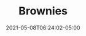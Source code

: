 ---
layout: recipe
date: 2021-05-08T06:24:02-05:00
draft: false
title: "Brownies" # The title of your awesome recipe
image: brownies.jpg # Name of image in recipe bundle
category: # type of meal --- must be a list!
- Dessert
cuisine: # region for recipe --- must be a list!
# - French, Mediterranean, American, etc 
tags: # general info to connect to other recipes --- must be a list! 
- sweet
yield: # number of servings
prepTime: 
cookTime: 

ingredients:
  - 10 tablespoons (145 g) unsalted butter
  - 1 1/4 cups (250 g) granulated sugar
  - 3/4 cup and 2 tbs (80 g) unsweetened cocoa powder
  - 1/4 rounded tsp kosher salt
  - 1 tsp vanilla extract
  - 2 large cold eggs
  - 1/2 cup (65 g) all-purpose flour

directions:
  - Place oven rack in lower third of of oven and heat to 325 degrees F. Line bottom and sides of an 8-inch square baking pan. 
  - Add enough water to a medium saucepans so that it is 1 to 2 inches deep. Heat water until barely simmering. 
  - Combine butter, sugar, cocoa powder, and the salt in a medium bowl. Stir mixture occasionally unntil the butter has melted and the mixture is quite warm. Will be gritty until you add the eggs.
  - Remove the bowl from heat and let cool 3-5 minutes until only warm. Stir in vanilla. 
  - Add eggs one at a time stirring vigourously after each one. 
  - When the batter looks think and shiny and well belended, add the flour and stir until fully incorporated, then beat with the wooden spoon or spatula for 40 to 50 strokes. Spread evenly in lined pan. 
  - Place pan in oven and bake the brownies for 20 to 25 minutes or until a toothpick can be inserted into to the center and come out with a few moist crumbs. Brownies are done with the edges look dry and the center looks slightly underbaked. 
notes: #extra info about the recipe --- must be a list!
  - Since the recipe calls for so much butter and so little flour, it is vital that the batter is beaten vigorously enough so that it emulsifies. Otherwise, you risk the fat seeping out when baking in the oven. Just after adding the flour, you should be beating for about 40 strokes until the batter becomes very thick and begins to pull away from the sides of the bowl.

basedon: # reference links 
    link: # web links to other recipes or videos 
        - https://www.inspiredtaste.net/24412/cocoa-brownies-recipe/
    # image: # name of image in directory with the recipe
        # - recipe-reference.jpg

---